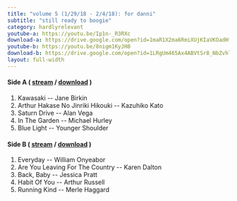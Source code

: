 ```yaml
---
title: "volume 5 (1/29/18 - 2/4/18): for danni"
subtitle: "still ready to boogie"
category: hardlyrelevant
youtube-a: https://youtu.be/Ip1n-_R3RXc
download-a: https://drive.google.com/open?id=1maR1X2ma6RmiXUjKIaVKOadHfZrgwtdD 
youtube-b: https://youtu.be/8nigm1KyJH8
download-b: https://drive.google.com/open?id=1LRgUm465Ax4ABVtSr8_NbZvhlCq3t9Mz
layout: full-width 
---
```

#### Side A ( <a target="_blank" href="{{ page.youtube-a }}">stream</a> / <a target="_blank" href="{{ page.download-a }}">download</a> ) ####
1. Kawasaki -- Jane Birkin
2. Arthur Hakase No Jinriki Hikouki -- Kazuhiko Kato
3. Saturn Drive -- Alan Vega
4. In The Garden -- Michael Hurley
5. Blue Light -- Younger Shoulder

#### Side B ( <a target="_blank" href="{{ page.youtube-b }}">stream</a> / <a target="_blank" href="{{ page.download-b }}">download</a> ) ####
1. Everyday -- William Onyeabor
2. Are You Leaving For The Country -- Karen Dalton
3. Back, Baby -- Jessica Pratt
4. Habit Of You -- Arthur Russell
5. Running Kind -- Merle Haggard
